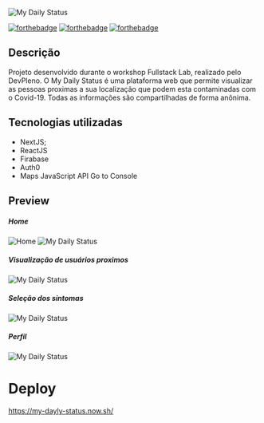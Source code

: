 ![My Daily Status](https://i.imgur.com/ZMEwS3r.png)

[![forthebadge](https://forthebadge.com/images/badges/made-with-javascript.svg)](https://forthebadge.com) [![forthebadge](https://forthebadge.com/images/badges/uses-html.svg)](https://forthebadge.com) [![forthebadge](https://forthebadge.com/images/badges/uses-css.svg)](https://forthebadge.com)
## Descrição
Projeto desenvolvido durante o workshop Fullstack Lab, realizado pelo DevPleno. O My Daily Status é uma plataforma web que permite visualizar as pessoas proximas a sua localização que podem esta contaminadas com o Covid-19. Todas as informações são compartilhadas de forma anônima.

## Tecnologias utilizadas
* NextJS;
* ReactJS
* Firabase
* Auth0
* Maps JavaScript API Go to Console

## Preview

##### Home
![Home](https://i.imgur.com/o9gTTqB.png)
![My Daily Status](https://i.imgur.com/HhgrftX.png)

##### Visualização de usuários proximos
![My Daily Status](https://i.imgur.com/fMTxRws.png)

##### Seleção dos sintomas
![My Daily Status](https://i.imgur.com/gnysVEI.png)

##### Perfil
![My Daily Status](https://i.imgur.com/T1EpAgZ.png)


# Deploy
https://my-dayly-status.now.sh/